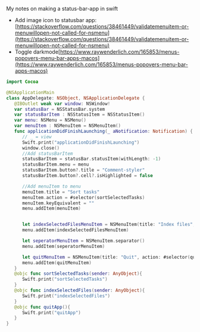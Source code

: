 My notes on making a status-bar-app <!--more--> in swift

- Add image icon to statusbar app: [https://stackoverflow.com/questions/38461449/validatemenuitem-or-menuwillopen-not-called-for-nsmenu](https://stackoverflow.com/questions/38461449/validatemenuitem-or-menuwillopen-not-called-for-nsmenu)
- Toggle darkmode[https://www.raywenderlich.com/165853/menus-popovers-menu-bar-apps-macos](https://www.raywenderlich.com/165853/menus-popovers-menu-bar-apps-macos)

```swift
import Cocoa

@NSApplicationMain
class AppDelegate: NSObject, NSApplicationDelegate {
   @IBOutlet weak var window: NSWindow!
   var statusBar = NSStatusBar.system
   var statusBarItem : NSStatusItem = NSStatusItem()
   var menu: NSMenu = NSMenu()
   var menuItem : NSMenuItem = NSMenuItem()
   func applicationDidFinishLaunching(_ aNotification: Notification) {
      // _ = view
      Swift.print("applicationDidFinishLaunching")
      window.close()
      //Add statusBarItem
      statusBarItem = statusBar.statusItem(withLength: -1)
      statusBarItem.menu = menu
      statusBarItem.button?.title = "Comment-styler"
      statusBarItem.button?.cell?.isHighlighted = false

      //Add menuItem to menu
      menuItem.title = "Sort tasks"
      menuItem.action = #selector(sortSelectedTasks)
      menuItem.keyEquivalent = ""
      menu.addItem(menuItem)


      let indexSelectedFilesMenuItem = NSMenuItem(title: "Index files", action: #selector(indexSelectedFiles), keyEquivalent: "")
      menu.addItem(indexSelectedFilesMenuItem)

      let seperatorMenuItem = NSMenuItem.separator()
      menu.addItem(seperatorMenuItem)

      let quitMenuItem = NSMenuItem(title: "Quit", action: #selector(quitApp), keyEquivalent: "")
      menu.addItem(quitMenuItem)
   }
   @objc func sortSelectedTasks(sender: AnyObject){
      Swift.print("sortSelectedTasks")
   }
   @objc func indexSelectedFiles(sender: AnyObject){
      Swift.print("indexSelectedFiles")
   }
   @objc func quitApp(){
      Swift.print("quitApp")
   }
}
```